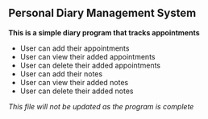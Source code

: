 ## Personal Diary Management System
**This is a simple diary program that tracks appointments**

* User can add their appointments
* User can view their added appointments
* User can delete their added appointments
* User can add their notes
* User can view their added notes
* User can delete their added notes

*This file will not be updated as the program is complete*